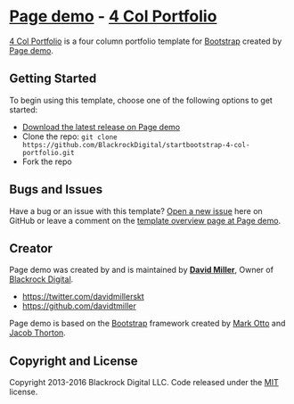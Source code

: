 # [Page demo](http://startbootstrap.com/) - [4 Col Portfolio](http://startbootstrap.com/template-overviews/4-col-portfolio/)

[4 Col Portfolio](http://startbootstrap.com/template-overviews/4-col-portfolio/) is a four column portfolio template for [Bootstrap](http://getbootstrap.com/) created by [Page demo](http://startbootstrap.com/).

## Getting Started

To begin using this template, choose one of the following options to get started:
* [Download the latest release on Page demo](http://startbootstrap.com/template-overviews/4-col-portfolio/)
* Clone the repo: `git clone https://github.com/BlackrockDigital/startbootstrap-4-col-portfolio.git`
* Fork the repo

## Bugs and Issues

Have a bug or an issue with this template? [Open a new issue](https://github.com/BlackrockDigital/startbootstrap-4-col-portfolio/issues) here on GitHub or leave a comment on the [template overview page at Page demo](http://startbootstrap.com/template-overviews/4-col-portfolio/).

## Creator

Page demo was created by and is maintained by **[David Miller](http://davidmiller.io/)**, Owner of [Blackrock Digital](http://blackrockdigital.io/).

* https://twitter.com/davidmillerskt
* https://github.com/davidtmiller

Page demo is based on the [Bootstrap](http://getbootstrap.com/) framework created by [Mark Otto](https://twitter.com/mdo) and [Jacob Thorton](https://twitter.com/fat).

## Copyright and License

Copyright 2013-2016 Blackrock Digital LLC. Code released under the [MIT](https://github.com/BlackrockDigital/startbootstrap-4-col-portfolio/blob/gh-pages/LICENSE) license.
